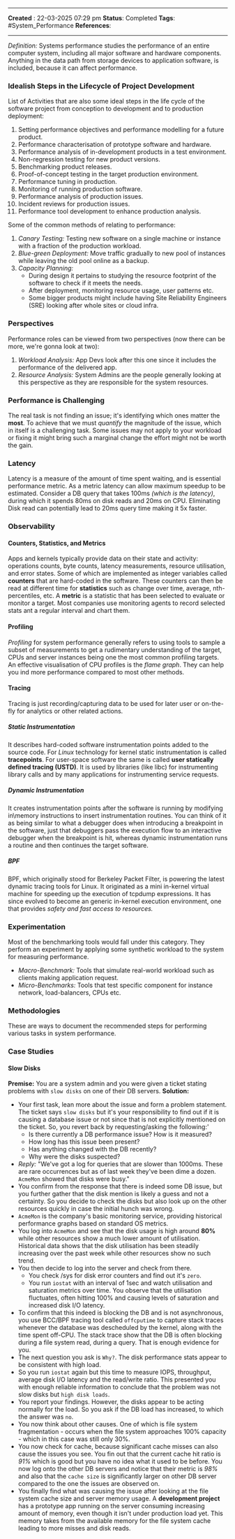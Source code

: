_____
**Created** : 22-03-2025 07:29 pm
**Status**: Completed
**Tags**: #System_Performance
**References**: 
______

*Definition:* Systems performance studies the performance of an entire computer system, including all major software and hardware components. Anything in the data path from storage devices to application software, is included, because it can affect performance.

### Idealish Steps in the Lifecycle of Project Development
List of Activities that are also some ideal steps in the life cycle of the software project from conception to development and to production deployment:
1. Setting performance objectives and performance modelling for a future product.
2. Performance characterisation of prototype software and hardware.
3. Performance analysis of in-development products in a test environment.
4. Non-regression testing for new product versions.
5. Benchmarking product releases.
6. Proof-of-concept testing in the target production environment.
7. Performance tuning in production.
8. Monitoring of running production software.
9. Performance analysis of production issues.
10. Incident reviews for production issues.
11. Performance tool development to enhance production analysis.

Some of the common methods of relating to performance:
1. *Canary Testing:* Testing new software on a single machine or instance with a fraction of the production workload.
2. *Blue-green Deployment:* Move traffic gradually to new pool of instances while leaving the old pool online as a backup.
3. *Capacity Planning:* 
	- During design it pertains to studying the resource footprint of the software to check if it meets the needs.
	- After deployment, monitoring resource usage, user patterns etc.
	- Some bigger products might include having Site Reliability Engineers (SRE) looking after whole sites or cloud infra.

### Perspectives
Performance roles can be viewed from two perspectives (now there can be more, we're gonna look at two):
1. *Workload Analysis:* App Devs look after this one since it includes the performance of the delivered app.
2. *Resource Analysis:* System Admins are the people generally looking at this perspective as they are responsible for the system resources.

### Performance is Challenging
The real task is not finding an issue; it's identifying which ones matter the **most**.
To achieve that we must *quantify* the magnitude of the issue, which in itself is a challenging task. Some issues may not apply to your workload or fixing it might bring such a marginal change the effort might not be worth the gain.

### Latency
Latency is  a measure of the amount of time spent waiting, and is essential performance metric.
As a metric latency can allow maximum speedup to be estimated. Consider a DB query that takes 100ms *(which is the latency)*, during which it spends 80ms on disk reads and 20ms on CPU. Eliminating Disk read can potentially lead to 20ms query time making it 5x faster.

### Observability
#### Counters, Statistics, and Metrics
Apps and kernels typically provide data on their state and activity: operations counts, byte counts, latency measurements, resource utilisation, and error states. Some of which are implemented as integer variables called **counters** that are hard-coded in the software. These counters can then be read at different time for **statistics** such as change over time, average, nth-percentiles, etc.
A **metric** is  a statistic that has been selected to evaluate or monitor a target. Most companies use monitoring agents to record selected stats ant a regular interval and chart them.

#### Profiling
*Profiling* for system performance generally refers to using tools to sample  a subset of measurements to get a rudimentary understanding of the target, CPUs and server instances being one the most common profiling targets.
An effective visualisation of CPU profiles is the *flame graph*. They can help you ind more performance compared to most other methods.

#### Tracing
Tracing is just recording/capturing data to be used for later user or on-the-fly for analytics or other related actions.
##### Static Instrumentation
It describes hard-coded software instrumentation points added to the source code. For *Linux* technology for kernel static instrumentation is called **tracepoints**. For user-space software the same is called **user statically defined tracing (USTD)**. It is used by libraries (like libc) for instrumenting library calls and by many applications for instrumenting service requests.
##### Dynamic Instrumentation
It creates instrumentation points after the software is running by modifying in\memory instructions to insert instrumentation routines. You can think of it as being similar to what a debugger does when introducing a breakpoint in the software, just that debuggers pass the execution flow to an interactive debugger when the breakpoint is hit, whereas dynamic instrumentation runs a routine and then continues the target software.

##### BPF
BPF, which originally stood for Berkeley Packet Filter, is powering the latest dynamic tracing tools for Linux. It originated as a mini in-kernel virtual machine for speeding up the execution of tcpdump expressions. It has since evolved to become an generic in-kernel execution environment, one that provides *safety and fast access to resources.*

### Experimentation
Most of the benchmarking tools would fall under this category. They perform an experiment by applying some synthetic workload to the system for measuring performance.
- *Macro-Benchmark:* Tools that simulate real-world workload such as clients making application request.
- *Micro-Benchmarks:* Tools that test specific component for instance network, load-balancers, CPUs etc.

### Methodologies
These are ways to document the recommended steps for performing various tasks in system performance. 


### Case Studies
#### Slow Disks
**Premise:** You are a system admin and you were given a ticket stating problems with `slow disks` on one of their DB servers.
**Solution:**
- Your first task, lean more about the issue and form a problem statement. The ticket says `slow disks` but it's your responsibility to find out if it is causing a database issue or not since that is not explicitly mentioned on the ticket. So, you revert back by requesting/asking the following:'
	- Is there currently a DB performance issue? How is it measured?
	- How long has this issue been present?
	- Has anything changed with the DB recently?
	- Why were the disks suspected?
- *Reply:* "We've got a log for queries that are slower than 1000ms. These are rare occurrences but as of last week they've been dime a dozen. `AcmeMon` showed that disks were busy."
- You confirm from the response that there is indeed some DB issue, but you further gather that the disk mention is likely a guess and not a certainty. So you decide to check the disks but also look up on the other resources quickly in case the initial hunch was wrong.
- `AcmeMon` is the company's basic monitoring service, providing historical performance graphs based on standard OS metrics.
- You log into `AcmeMon` and see that the disk usage is high around **80%** while other resources show a much lower amount of utilisation. Historical data shows that the disk utilisation has been steadily increasing over the past week while other resources show no such trend.
- You then decide to log into the server and check from there.
	- You check /sys for disk error counters and find out it's `zero`.
	- You run `iostat` with an interval of 1sec and watch utilisation and saturation metrics over time. You observe that the utilisation fluctuates, often hitting 100% and causing levels of saturation and increased disk I/O latency.
- To confirm that this indeed is blocking the DB and is not asynchronous, you use BCC/BPF tracing tool called `offcputime` to capture stack traces whenever the database was descheduled by the kernel, along with the time spent off-CPU. The stack trace show that the DB is often blocking during a file system read, during a query. That is enough evidence for you.
- The next question you ask is `Why?`. The disk performance stats appear to be consistent with high load. 
- So you run `iostat` again but this time to measure IOPS, throughput, average disk I/O latency and the read/write ratio. This presented you with enough reliable information to conclude that the problem was not slow disks but `high disk loads`.
- You report your findings. However, the disks appear to be acting normally for the load. So you ask if the DB load has increased, to which the answer was `no`.
- You now think about other causes. One of which is file system fragmentation - occurs when the file system approaches 100% capacity - which in this case was still only 30%.
- You now check for cache, because significant cache misses can also cause the issues you see. You fin out that the current cache hit ratio is *91%* which is good but you have no idea what it used to be before. You now log onto the other DB servers and notice that their metric is *98%* and also that the `cache size` is significantly larger on other DB server compared to the one the issues are observed on.
- You finally find what was causing the issue after looking at the file system cache size and server memory usage. A **development project** has a prototype app running on the server consuming increasing amount of memory, even though it isn't under production load yet. This memory takes from the available memory for the file system cache leading to more misses and disk reads.